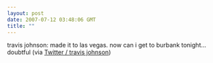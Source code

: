 ```yaml
---
layout: post
date: 2007-07-12 03:48:06 GMT
title: ""
---
```

travis johnson: made it to las vegas. now can i get to burbank tonight... doubtful (via <a href="http://twitter.com/travisj/statuses/145899652">Twitter / travis johnson</a>)